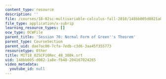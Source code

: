 ```yaml
---
content_type: resource
description: ''
file: /courses/18-02sc-multivariable-calculus-fall-2010/148bb005d0821a8efb48204167024265_MIT18_02SCF10Rec_48_300k.srt
file_type: application/x-subrip
learning_resource_types: []
ocw_type: OCWFile
parent_title: 'Session 70: Normal Form of Green''s Theorem'
parent_type: CourseSection
parent_uid: dae7ac00-7cfa-7edb-c3d6-3aa45f355773
resourcetype: Other
title: MIT18_02SCF10Rec_48_300k.srt
uid: 148bb005-d082-1a8e-fb48-204167024265
video_metadata:
  youtube_id: null
---
```

